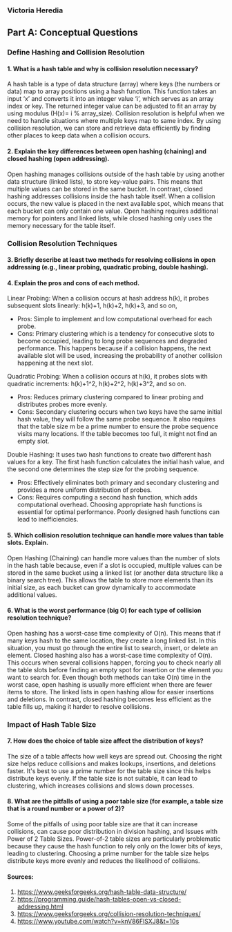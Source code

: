 ### Victoria Heredia
## Part A: Conceptual Questions
### Define Hashing and Collision Resolution
#### 1. What is a hash table and why is collision resolution necessary?

A hash table is a type of data structure (array) where keys (the numbers or data) map to array positions using a hash function. This function takes an input ‘x’ and converts it into an integer value ‘i’, which serves as an array index or key. The returned integer value can be adjusted to fit an array by using modulus (H(x)= i % array_size). Collision resolution is helpful when we need to handle situations where multiple keys map to same index. By using collision resolution, we can store and retrieve data efficiently by finding other places to keep data when a collision occurs.

#### 2. Explain the key differences between open hashing (chaining) and closed hashing (open addressing).

Open hashing manages collisions outside of the hash table by using another data structure (linked lists), to store key-value pairs. This means that multiple values can be stored in the same bucket. In contrast, closed hashing addresses collisions inside the hash table itself. When a collision occurs, the new value is placed in the next available spot, which means that each bucket can only contain one value. Open hashing requires additional memory for pointers and linked lists, while closed hashing only uses the memory necessary for the table itself.

### Collision Resolution Techniques

#### 3. Briefly describe at least two methods for resolving collisions in open addressing (e.g., linear probing, quadratic probing, double hashing).
#### 4. Explain the pros and cons of each method.
 
 Linear Probing: When a collision occurs at hash address h(k), it probes subsequent slots linearly: h(k)+1, h(k)+2, h(k)+3, and so on,
-	Pros: Simple to implement and low computational overhead for each probe.
-	Cons: Primary clustering which is a tendency for consecutive slots to become occupied, leading to long probe sequences and degraded performance. This happens because if a collision happens, the next available slot will be used, increasing the probability of another collision happening at the next slot.

Quadratic Probing: When a collision occurs at h(k), it probes slots with quadratic increments: h(k)+1^2, h(k)+2^2, h(k)+3^2, and so on.
-	Pros: Reduces primary clustering compared to linear probing and distributes probes more evenly.
-	Cons: Secondary clustering occurs when two keys have the same initial hash value, they will follow the same probe sequence. It also requires that the table size m be a prime number to ensure the probe sequence visits many locations. If the table becomes too full, it might not find an empty slot.

Double Hashing: It uses two hash functions to create two different hash values for a key. The first hash function calculates the initial hash value, and the second one determines the step size for the probing sequence.
-	Pros: Effectively eliminates both primary and secondary clustering and provides a more uniform distribution of probes.
-	Cons: Requires computing a second hash function, which adds computational overhead. Choosing appropriate hash functions is essential for optimal performance. Poorly designed hash functions can lead to inefficiencies.

#### 5. Which collision resolution technique can handle more values than table slots. Explain.

Open Hashing (Chaining) can handle more values than the number of slots in the hash table because, even if a slot is occupied, multiple values can be stored in the same bucket using a linked list (or another data structure like a binary search tree). This allows the table to store more elements than its initial size, as each bucket can grow dynamically to accommodate additional values.

#### 6. What is the worst performance (big O) for each type of collision resolution technique? 

Open hashing has a worst-case time complexity of O(n). This means that if many keys hash to the same location, they create a long linked list. In this situation, you must go through the entire list to search, insert, or delete an element. Closed hashing also has a worst-case time complexity of O(n). This occurs when several collisions happen, forcing you to check nearly all the table slots before finding an empty spot for insertion or the element you want to search for. Even though both methods can take O(n) time in the worst case, open hashing is usually more efficient when there are fewer items to store. The linked lists in open hashing allow for easier insertions and deletions. In contrast, closed hashing becomes less efficient as the table fills up, making it harder to resolve collisions.

### Impact of Hash Table Size
#### 7. How does the choice of table size affect the distribution of keys?

The size of a table affects how well keys are spread out. Choosing the right size helps reduce collisions and makes lookups, insertions, and deletions faster. It's best to use a prime number for the table size since this helps distribute keys evenly. If the table size is not suitable, it can lead to clustering, which increases collisions and slows down processes.

#### 8. What are the pitfalls of using a poor table size (for example, a table size that is a round number or a power of 2)?

Some of the pitfalls of using poor table size are that it can increase collisions, can cause poor distribution in division hashing, and Issues with Power of 2 Table Sizes. Power-of-2 table sizes are particularly problematic because they cause the hash function to rely only on the lower bits of keys, leading to clustering. Choosing a prime number for the table size helps distribute keys more evenly and reduces the likelihood of collisions.

#### Sources: 
1. https://www.geeksforgeeks.org/hash-table-data-structure/
2. https://programming.guide/hash-tables-open-vs-closed-addressing.html
3. https://www.geeksforgeeks.org/collision-resolution-techniques/
4. https://www.youtube.com/watch?v=knV86FlSXJ8&t=10s